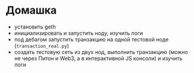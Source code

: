 # Домашка

- установить geth
- инициализировать и запустить ноду, изучить логи
- под дебагом запустить транзакцию на одной тестовой ноде (`transaction_real.py`)
- создать тестовую сеть из двух нод, выполнить транзакцию (можно не через Питон и Web3, а в интерактивной JS консоли) и изучить логи
